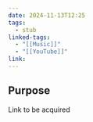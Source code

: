 ```yaml
---
date: 2024-11-13T12:25
tags:
  - stub
linked-tags:
  - "[[Music]]"
  - "[[YouTube]]"
link:
---
```

## Purpose
Link to be acquired

